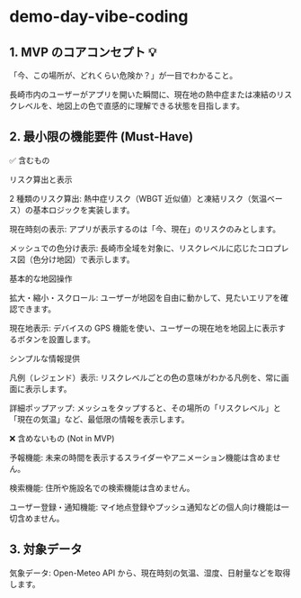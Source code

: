 # demo-day-vibe-coding

## 1. MVP のコアコンセプト 💡

「今、この場所が、どれくらい危険か？」が一目でわかること。

長崎市内のユーザーがアプリを開いた瞬間に、現在地の熱中症または凍結のリスクレベルを、地図上の色で直感的に理解できる状態を目指します。

## 2. 最小限の機能要件 (Must-Have)

✅ 含むもの

リスク算出と表示

2 種類のリスク算出: 熱中症リスク（WBGT 近似値）と凍結リスク（気温ベース）の基本ロジックを実装します。

現在時刻の表示: アプリが表示するのは「今、現在」のリスクのみとします。

メッシュでの色分け表示: 長崎市全域を対象に、リスクレベルに応じたコロプレス図（色分け地図）で表示します。

基本的な地図操作

拡大・縮小・スクロール: ユーザーが地図を自由に動かして、見たいエリアを確認できます。

現在地表示: デバイスの GPS 機能を使い、ユーザーの現在地を地図上に表示するボタンを設置します。

シンプルな情報提供

凡例（レジェンド）表示: リスクレベルごとの色の意味がわかる凡例を、常に画面に表示します。

詳細ポップアップ: メッシュをタップすると、その場所の「リスクレベル」と「現在の気温」など、最低限の情報を表示します。

❌ 含めないもの (Not in MVP)

予報機能: 未来の時間を表示するスライダーやアニメーション機能は含めません。

検索機能: 住所や施設名での検索機能は含めません。

ユーザー登録・通知機能: マイ地点登録やプッシュ通知などの個人向け機能は一切含めません。

## 3. 対象データ

気象データ: Open-Meteo API から、現在時刻の気温、湿度、日射量などを取得します。
